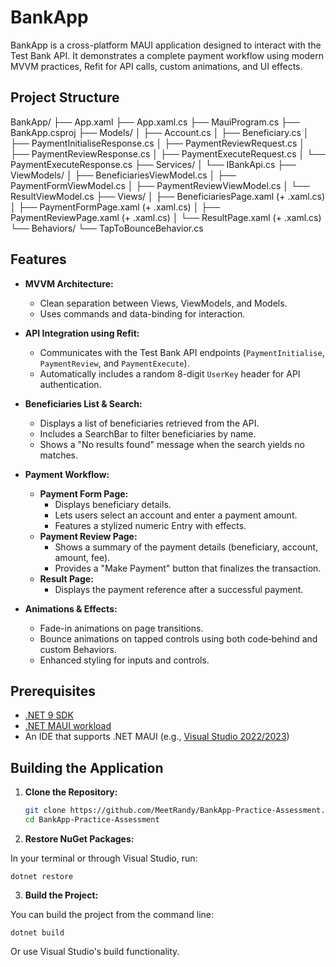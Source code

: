 # BankApp

BankApp is a cross-platform MAUI application designed to interact with the Test Bank API. It demonstrates a complete payment workflow using modern MVVM practices, Refit for API calls, custom animations, and UI effects.


## Project Structure

BankApp/
├── App.xaml
├── App.xaml.cs
├── MauiProgram.cs
├── BankApp.csproj
├── Models/
│   ├── Account.cs
│   ├── Beneficiary.cs
│   ├── PaymentInitialiseResponse.cs
│   ├── PaymentReviewRequest.cs
│   ├── PaymentReviewResponse.cs
│   ├── PaymentExecuteRequest.cs
│   └── PaymentExecuteResponse.cs
├── Services/
│   └── IBankApi.cs
├── ViewModels/
│   ├── BeneficiariesViewModel.cs
│   ├── PaymentFormViewModel.cs
│   ├── PaymentReviewViewModel.cs
│   └── ResultViewModel.cs
├── Views/
│   ├── BeneficiariesPage.xaml (+ .xaml.cs)
│   ├── PaymentFormPage.xaml (+ .xaml.cs)
│   ├── PaymentReviewPage.xaml (+ .xaml.cs)
│   └── ResultPage.xaml (+ .xaml.cs)
└── Behaviors/
    └── TapToBounceBehavior.cs


## Features

- **MVVM Architecture:**  
  - Clean separation between Views, ViewModels, and Models.
  - Uses commands and data-binding for interaction.

- **API Integration using Refit:**  
  - Communicates with the Test Bank API endpoints (`PaymentInitialise`, `PaymentReview`, and `PaymentExecute`).
  - Automatically includes a random 8-digit `UserKey` header for API authentication.

- **Beneficiaries List & Search:**  
  - Displays a list of beneficiaries retrieved from the API.
  - Includes a SearchBar to filter beneficiaries by name.
  - Shows a "No results found" message when the search yields no matches.

- **Payment Workflow:**  
  - **Payment Form Page:**  
    - Displays beneficiary details.
    - Lets users select an account and enter a payment amount.
    - Features a stylized numeric Entry with effects.
  - **Payment Review Page:**  
    - Shows a summary of the payment details (beneficiary, account, amount, fee).
    - Provides a "Make Payment" button that finalizes the transaction.
  - **Result Page:**  
    - Displays the payment reference after a successful payment.

- **Animations & Effects:**  
  - Fade-in animations on page transitions.
  - Bounce animations on tapped controls using both code‑behind and custom Behaviors.
  - Enhanced styling for inputs and controls.

## Prerequisites

- [.NET 9 SDK](https://dotnet.microsoft.com/download/dotnet/9.0)
- [.NET MAUI workload](https://docs.microsoft.com/dotnet/maui/get-started/installation)
- An IDE that supports .NET MAUI (e.g., [Visual Studio 2022/2023](https://visualstudio.microsoft.com/))

## Building the Application

1. **Clone the Repository:**

   ```bash
   git clone https://github.com/MeetRandy/BankApp-Practice-Assessment.git
   cd BankApp-Practice-Assessment

2. **Restore NuGet Packages:**

In your terminal or through Visual Studio, run:

    dotnet restore

3. **Build the Project:**

You can build the project from the command line:

    dotnet build

Or use Visual Studio's build functionality.
